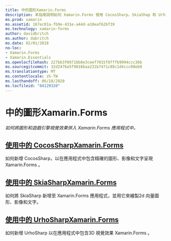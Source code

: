 ```yaml
---
title: 中的圖形Xamarin.Forms
description: 本指南說明如何 Xamarin.Forms 使用 CocosSharp、SkiaShap 和 UrhoSharp，將圖形和遊戲引擎視覺效果併入應用程式中。
ms.prod: xamarin
ms.assetid: 167ec01a-fb9e-431e-a44d-a10eaf62bf39
ms.technology: xamarin-forms
author: davidbritch
ms.author: dabritch
ms.date: 02/01/2018
no-loc:
- Xamarin.Forms
- Xamarin.Essentials
ms.openlocfilehash: 227bb3f0971bb8e3ceef7015f8fffb9994ccc36b
ms.sourcegitcommit: 32d2476a5f9016baa231b7471c88c1d4ccc08eb8
ms.translationtype: MT
ms.contentlocale: zh-TW
ms.lasthandoff: 06/18/2020
ms.locfileid: "84129320"
---
```

# <a name="graphics-in-xamarinforms"></a>中的圖形Xamarin.Forms

_如何將圖形和遊戲引擎視覺效果併入 Xamarin.Forms 應用程式中。_

## <a name="using-cocossharp-in-xamarinformscocossharpmd"></a>[使用中的 CocosSharpXamarin.Forms](cocossharp.md)

如何新增 CocosSharp，以在應用程式中包含精確的圖形、影像和文字呈現 Xamarin.Forms 。

## <a name="using-skiasharp-in-xamarinformsskiasharpindexmd"></a>[使用中的 SkiaSharpXamarin.Forms](skiasharp/index.md)

如何將 SkiaSharp 新增至 Xamarin.Forms 應用程式，並用它來繪製2d 向量圖形、影像和文字。

## <a name="using-urhosharp-in-xamarinformsurhosharpmd"></a>[使用中的 UrhoSharpXamarin.Forms](urhosharp.md)

如何新增 UrhoSharp 以在應用程式中包含3D 視覺效果 Xamarin.Forms 。
